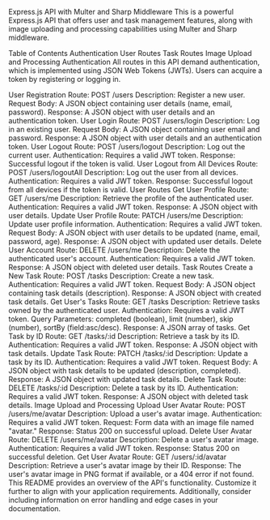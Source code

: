 Express.js API with Multer and Sharp Middleware
This is a powerful Express.js API that offers user and task management features, along with image uploading and processing capabilities using Multer and Sharp middleware.

Table of Contents
Authentication
User Routes
Task Routes
Image Upload and Processing
Authentication
All routes in this API demand authentication, which is implemented using JSON Web Tokens (JWTs). Users can acquire a token by registering or logging in.

User Registration
Route: POST /users
Description: Register a new user.
Request Body: A JSON object containing user details (name, email, password).
Response: A JSON object with user details and an authentication token.
User Login
Route: POST /users/login
Description: Log in an existing user.
Request Body: A JSON object containing user email and password.
Response: A JSON object with user details and an authentication token.
User Logout
Route: POST /users/logout
Description: Log out the current user.
Authentication: Requires a valid JWT token.
Response: Successful logout if the token is valid.
User Logout from All Devices
Route: POST /users/logoutAll
Description: Log out the user from all devices.
Authentication: Requires a valid JWT token.
Response: Successful logout from all devices if the token is valid.
User Routes
Get User Profile
Route: GET /users/me
Description: Retrieve the profile of the authenticated user.
Authentication: Requires a valid JWT token.
Response: A JSON object with user details.
Update User Profile
Route: PATCH /users/me
Description: Update user profile information.
Authentication: Requires a valid JWT token.
Request Body: A JSON object with user details to be updated (name, email, password, age).
Response: A JSON object with updated user details.
Delete User Account
Route: DELETE /users/me
Description: Delete the authenticated user's account.
Authentication: Requires a valid JWT token.
Response: A JSON object with deleted user details.
Task Routes
Create a New Task
Route: POST /tasks
Description: Create a new task.
Authentication: Requires a valid JWT token.
Request Body: A JSON object containing task details (description).
Response: A JSON object with created task details.
Get User's Tasks
Route: GET /tasks
Description: Retrieve tasks owned by the authenticated user.
Authentication: Requires a valid JWT token.
Query Parameters: completed (boolean), limit (number), skip (number), sortBy (field:asc/desc).
Response: A JSON array of tasks.
Get Task by ID
Route: GET /tasks/:id
Description: Retrieve a task by its ID.
Authentication: Requires a valid JWT token.
Response: A JSON object with task details.
Update Task
Route: PATCH /tasks/:id
Description: Update a task by its ID.
Authentication: Requires a valid JWT token.
Request Body: A JSON object with task details to be updated (description, completed).
Response: A JSON object with updated task details.
Delete Task
Route: DELETE /tasks/:id
Description: Delete a task by its ID.
Authentication: Requires a valid JWT token.
Response: A JSON object with deleted task details.
Image Upload and Processing
Upload User Avatar
Route: POST /users/me/avatar
Description: Upload a user's avatar image.
Authentication: Requires a valid JWT token.
Request: Form data with an image file named "avatar."
Response: Status 200 on successful upload.
Delete User Avatar
Route: DELETE /users/me/avatar
Description: Delete a user's avatar image.
Authentication: Requires a valid JWT token.
Response: Status 200 on successful deletion.
Get User Avatar
Route: GET /users/:id/avatar
Description: Retrieve a user's avatar image by their ID.
Response: The user's avatar image in PNG format if available, or a 404 error if not found.
This README provides an overview of the API's functionality. Customize it further to align with your application requirements. Additionally, consider including information on error handling and edge cases in your documentation.
